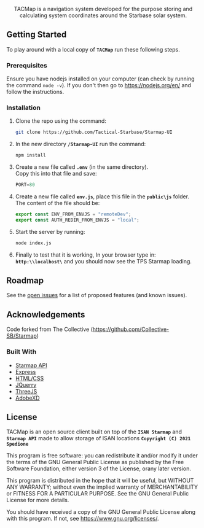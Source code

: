 <!--
*** Thanks for checking out the Best-README-Template. If you have a suggestion
*** that would make this better, please fork the repo and create a pull request
*** or simply open an issue with the tag "enhancement".
*** Thanks again! Now go create something AMAZING! :D
***
***
***
*** To avoid retyping too much info. Do a search and replace for the following:
*** github_username, repo_name, twitter_handle, email, project_title, project_description
-->



<!-- PROJECT SHIELDS -->
<!--
*** I'm using markdown "reference style" links for readability.
*** Reference links are enclosed in brackets [ ] instead of parentheses ( ).
*** See the bottom of this document for the declaration of the reference variables
*** for contributors-url, forks-url, etc. This is an optional, concise syntax you may use.
*** https://www.markdownguide.org/basic-syntax/#reference-style-links
-->
<!--
[![Contributors][contributors-shield]][contributors-url]
[![Forks][forks-shield]][forks-url]
[![Stargazers][stars-shield]][stars-url]
[![Issues][issues-shield]][issues-url]
[![MIT License][license-shield]][license-url]
 -->



<!-- ABOUT THE PROJECT -->
<!-- [![Product Name Screen Shot][product-screenshot]](https://tac-map.com) -->

  <p align="center">
  </p>
</p>
<p align="center">
TACMap is a navigation system developed for the purpose storing and calculating system coordinates around the Starbase solar system.

<br>


</p>


<!-- GETTING STARTED -->
## Getting Started

To play around with a local copy of <strong>`TACMap`</strong> run these following steps.

### Prerequisites

Ensure you have nodejs installed on your computer (can check by running the command `node -v`). If you don't then go to https://nodejs.org/en/ and follow the instructions.
<br>


### Installation

1. Clone the repo using the command:
   ```sh
   git clone https://github.com/Tactical-Starbase/Starmap-UI
   ```
2. In the new directory <strong>`/Starmap-UI`</strong> run the command:
   ```sh
   npm install
   ```
3. Create a new file called <strong>`.env`</strong> (in the same directory).
   <br>
   Copy this into that file and save:
      ```js
      PORT=80
      ```
4. Create a new file called <strong>`env.js`</strong>, place this file in the <strong>`public\js`</strong> folder.
<br>The content of the file should be:
   ```js
   export const ENV_FROM_ENVJS = "remoteDev";
   export const AUTH_REDIR_FROM_ENVJS = "local";
   ```
5. Start the server by running:
   ```sh
   node index.js
   ```
6. Finally to test that it is working, In your browser type in: <strong>`http:\\localhost\`</strong> and you should now see the TPS Starmap loading.





<!-- ROADMAP -->
## Roadmap

See the [open issues](https://github.com/Tactical-Starbase/Starmap-UI/issues) for a list of proposed features (and known issues).






<!-- ACKNOWLEDGEMENTS -->
## Acknowledgements
Code forked from The Collective (https://github.com/Collective-SB/Starmap)

### Built With

* [Starmap API](https://github.com/Collective-SB/Starmap)
* [Express](https://expressjs.com/)
* [HTML/CSS](https://www.w3schools.com/)
* [JQuerry](https://jquery.com)
* [ThreeJS](https://threejs.org/)
* [AdobeXD](https://www.adobe.com/nz/products/xd.html)

<!-- LICENSE -->
## License

TACMap is an open source client built on top of
the <strong>`ISAN Starmap`</strong> and <strong>`Starmap API`</strong> made to
allow storage of ISAN locations
<strong>`Copyright (C) 2021 Spedione`</strong>

This program is free software: you can redistribute it and/or modify
it under the terms of the GNU General Public License as published by
the Free Software Foundation, either version 3 of the License, orany
later version.

This program is distributed in the hope that it will be useful,
but WITHOUT ANY WARRANTY; without even the implied warranty of
MERCHANTABILITY or FITNESS FOR A PARTICULAR PURPOSE. See the
GNU General Public License for more details.

You should have received a copy of the GNU General Public License
along with this program. If not, see <https://www.gnu.org/licenses/>.
